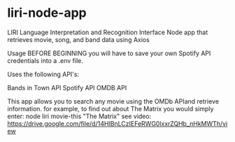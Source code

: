 # liri-node-app
LIRI
Language Interpretation and Recognition Interface
Node app that retrieves movie, song, and band data using Axios

Usage
BEFORE BEGINNING you will have to save your own Spotify API credentials into a .env file.

 Uses the following API's:
 
 Bands in Town API
 Spotify API
 OMDB API

This app allows you to search any movie using the OMDb APIand retrieve information. for example, to find out about The Matrix you would simply enter:
node liri movie-this "The Matrix"
see video:
https://drive.google.com/file/d/14HIBnLCzIEFeRWG0lxxrZQHb_nHkMWTh/view

























